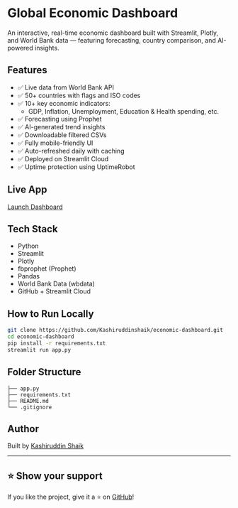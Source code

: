 
#  Global Economic Dashboard

An interactive, real-time economic dashboard built with Streamlit, Plotly, and World Bank data — featuring forecasting, country comparison, and AI-powered insights.

##  Features

- ✅ Live data from World Bank API
- ✅ 50+ countries with flags and ISO codes
- ✅ 10+ key economic indicators:
  - GDP, Inflation, Unemployment, Education & Health spending, etc.
- ✅ Forecasting using Prophet
- ✅ AI-generated trend insights
- ✅ Downloadable filtered CSVs
- ✅ Fully mobile-friendly UI
- ✅ Auto-refreshed daily with caching
- ✅ Deployed on Streamlit Cloud
- ✅ Uptime protection using UptimeRobot

##  Live App
 [Launch Dashboard](https://economic-dashboard-bahf3zb69es2aliamubamr.streamlit.app)

##  Tech Stack
- Python
- Streamlit
- Plotly
- fbprophet (Prophet)
- Pandas
- World Bank Data (wbdata)
- GitHub + Streamlit Cloud

##  How to Run Locally

```bash
git clone https://github.com/Kashiruddinshaik/economic-dashboard.git
cd economic-dashboard
pip install -r requirements.txt
streamlit run app.py
```

##  Folder Structure

```
├── app.py
├── requirements.txt
├── README.md
└── .gitignore
```

##  Author

Built by [Kashiruddin Shaik](https://www.linkedin.com/in/kashiruddinshaik)

---

## ⭐️ Show your support

If you like the project, give it a ⭐️ on [GitHub](https://github.com/Kashiruddinshaik/economic-dashboard)!
